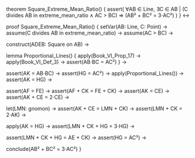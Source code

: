 theorem Square_Extreme_Mean_Ratio() {
  assert(
    ∀AB ∈ Line, ∃C ∈ AB | 
    (C divides AB in extreme_mean_ratio ∧ 
     AC > BC) ⇒ 
    (AB² + BC² = 3⋅AC²)
  )
} ↔

proof Square_Extreme_Mean_Ratio() {
  setVar(AB: Line, C: Point) →
  assume(C divides AB in extreme_mean_ratio) →
  assume(AC > BC) →
  
  construct(ADEB: Square on AB) →
  
  lemma Proportional_Lines() {
    apply(Book_VI_Prop_17) →
    apply(Book_VI_Def_3) →
    assert(AB⋅BC = AC²)
  } →
  
  assert(AK = AB⋅BC) →
  assert(HG = AC²) →
  apply(Proportional_Lines()) →
  assert(AK = HG) →
  
  assert(AF = FE) →
  assert(AF + CK = FE + CK) →
  assert(AK = CE) →
  assert(AK + CE = 2⋅CE) →
  
  let(LMN: gnomon) →
  assert(AK + CE = LMN + CK) →
  assert(LMN + CK = 2⋅AK) →
  
  apply(AK = HG) →
  assert(LMN + CK + HG = 3⋅HG) →
  
  assert(LMN + CK + HG = AE + CK) →
  assert(HG = AC²) →
  
  conclude(AB² + BC² = 3⋅AC²)
}